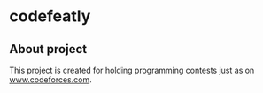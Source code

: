 # codefeatly

## About project
This project is created for holding programming contests just as on www.codeforces.com.  
